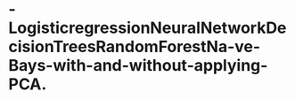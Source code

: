 # -LogisticregressionNeuralNetworkDecisionTreesRandomForestNa-ve-Bays-with-and-without-applying-PCA.